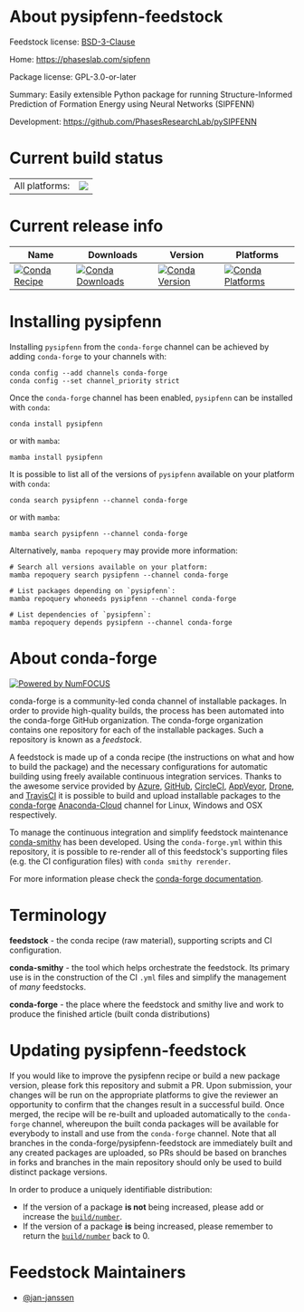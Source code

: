 About pysipfenn-feedstock
=========================

Feedstock license: [BSD-3-Clause](https://github.com/conda-forge/pysipfenn-feedstock/blob/main/LICENSE.txt)

Home: https://phaseslab.com/sipfenn

Package license: GPL-3.0-or-later

Summary: Easily extensible Python package for running Structure-Informed Prediction of Formation Energy using Neural Networks (SIPFENN)

Development: https://github.com/PhasesResearchLab/pySIPFENN

Current build status
====================


<table><tr><td>All platforms:</td>
    <td>
      <a href="https://dev.azure.com/conda-forge/feedstock-builds/_build/latest?definitionId=19005&branchName=main">
        <img src="https://dev.azure.com/conda-forge/feedstock-builds/_apis/build/status/pysipfenn-feedstock?branchName=main">
      </a>
    </td>
  </tr>
</table>

Current release info
====================

| Name | Downloads | Version | Platforms |
| --- | --- | --- | --- |
| [![Conda Recipe](https://img.shields.io/badge/recipe-pysipfenn-green.svg)](https://anaconda.org/conda-forge/pysipfenn) | [![Conda Downloads](https://img.shields.io/conda/dn/conda-forge/pysipfenn.svg)](https://anaconda.org/conda-forge/pysipfenn) | [![Conda Version](https://img.shields.io/conda/vn/conda-forge/pysipfenn.svg)](https://anaconda.org/conda-forge/pysipfenn) | [![Conda Platforms](https://img.shields.io/conda/pn/conda-forge/pysipfenn.svg)](https://anaconda.org/conda-forge/pysipfenn) |

Installing pysipfenn
====================

Installing `pysipfenn` from the `conda-forge` channel can be achieved by adding `conda-forge` to your channels with:

```
conda config --add channels conda-forge
conda config --set channel_priority strict
```

Once the `conda-forge` channel has been enabled, `pysipfenn` can be installed with `conda`:

```
conda install pysipfenn
```

or with `mamba`:

```
mamba install pysipfenn
```

It is possible to list all of the versions of `pysipfenn` available on your platform with `conda`:

```
conda search pysipfenn --channel conda-forge
```

or with `mamba`:

```
mamba search pysipfenn --channel conda-forge
```

Alternatively, `mamba repoquery` may provide more information:

```
# Search all versions available on your platform:
mamba repoquery search pysipfenn --channel conda-forge

# List packages depending on `pysipfenn`:
mamba repoquery whoneeds pysipfenn --channel conda-forge

# List dependencies of `pysipfenn`:
mamba repoquery depends pysipfenn --channel conda-forge
```


About conda-forge
=================

[![Powered by
NumFOCUS](https://img.shields.io/badge/powered%20by-NumFOCUS-orange.svg?style=flat&colorA=E1523D&colorB=007D8A)](https://numfocus.org)

conda-forge is a community-led conda channel of installable packages.
In order to provide high-quality builds, the process has been automated into the
conda-forge GitHub organization. The conda-forge organization contains one repository
for each of the installable packages. Such a repository is known as a *feedstock*.

A feedstock is made up of a conda recipe (the instructions on what and how to build
the package) and the necessary configurations for automatic building using freely
available continuous integration services. Thanks to the awesome service provided by
[Azure](https://azure.microsoft.com/en-us/services/devops/), [GitHub](https://github.com/),
[CircleCI](https://circleci.com/), [AppVeyor](https://www.appveyor.com/),
[Drone](https://cloud.drone.io/welcome), and [TravisCI](https://travis-ci.com/)
it is possible to build and upload installable packages to the
[conda-forge](https://anaconda.org/conda-forge) [Anaconda-Cloud](https://anaconda.org/)
channel for Linux, Windows and OSX respectively.

To manage the continuous integration and simplify feedstock maintenance
[conda-smithy](https://github.com/conda-forge/conda-smithy) has been developed.
Using the ``conda-forge.yml`` within this repository, it is possible to re-render all of
this feedstock's supporting files (e.g. the CI configuration files) with ``conda smithy rerender``.

For more information please check the [conda-forge documentation](https://conda-forge.org/docs/).

Terminology
===========

**feedstock** - the conda recipe (raw material), supporting scripts and CI configuration.

**conda-smithy** - the tool which helps orchestrate the feedstock.
                   Its primary use is in the construction of the CI ``.yml`` files
                   and simplify the management of *many* feedstocks.

**conda-forge** - the place where the feedstock and smithy live and work to
                  produce the finished article (built conda distributions)


Updating pysipfenn-feedstock
============================

If you would like to improve the pysipfenn recipe or build a new
package version, please fork this repository and submit a PR. Upon submission,
your changes will be run on the appropriate platforms to give the reviewer an
opportunity to confirm that the changes result in a successful build. Once
merged, the recipe will be re-built and uploaded automatically to the
`conda-forge` channel, whereupon the built conda packages will be available for
everybody to install and use from the `conda-forge` channel.
Note that all branches in the conda-forge/pysipfenn-feedstock are
immediately built and any created packages are uploaded, so PRs should be based
on branches in forks and branches in the main repository should only be used to
build distinct package versions.

In order to produce a uniquely identifiable distribution:
 * If the version of a package **is not** being increased, please add or increase
   the [``build/number``](https://docs.conda.io/projects/conda-build/en/latest/resources/define-metadata.html#build-number-and-string).
 * If the version of a package **is** being increased, please remember to return
   the [``build/number``](https://docs.conda.io/projects/conda-build/en/latest/resources/define-metadata.html#build-number-and-string)
   back to 0.

Feedstock Maintainers
=====================

* [@jan-janssen](https://github.com/jan-janssen/)

